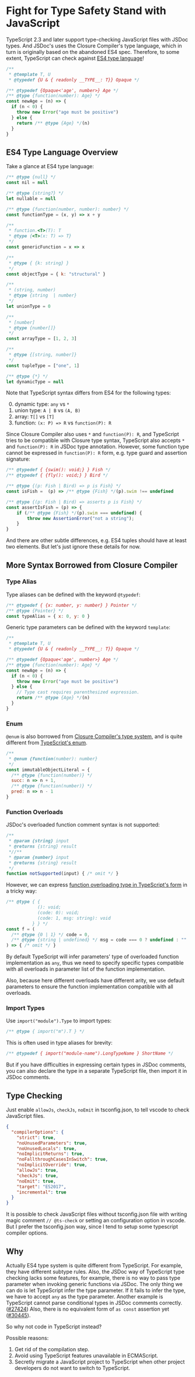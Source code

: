 # Fight for Type Safety Stand with JavaScript

TypeScript 2.3 and later support type-checking JavaScript files with JSDoc types.
And JSDoc's uses the Closure Compiler's type language,
which in turn is originally based on the abandoned ES4 spec.
Therefore, to some extent, TypeScript can check against [ES4 type language][es4-draft]!

[es4-draft]: https://github.com/bkero/es4/blob/master/spec/working-drafts/type-system.pdf

```js
/**
 * @template T, U
 * @typedef {U & { readonly __TYPE__: T}} Opaque */

/** @typedef {Opaque<'age', number>} Age */
/** @type {function(number): Age} */
const newAge = (n) => {
  if (n < 0) {
    throw new Error("age must be positive")
  } else {
    return /** @type {Age} */(n)
  }
}
```

## ES4 Type Language Overview

Take a glance at ES4 type language:

```js
/** @type {null} */
const nil = null

/** @type {string?} */
let nullable = null

/** @type {function(number, number): number} */
const functionType = (x, y) => x + y

/**
 * function.<T>(T): T
 * @type {<T>(x: T) => T}
 */
const genericFunction = x => x

/**
 * @type { {k: string} }
 */
const objectType = { k: "structural" }

/**
 * (string, number)
 * @type {string  | number}
 */
let unionType = 0

/**
 * [number]
 * @type {number[]}
 */
const arrayType = [1, 2, 3]

/**
 * @type {[string, number]}
 */
const tupleType = ["one", 1]

/** @type {*} */
let dynamicType = null
```

Note that TypeScript syntax differs from ES4 for the following types:

0. dynamic type: `any` vs `*`
1. union type: `A | B` vs `(A, B)`
2. array: `T[]` vs `[T]`
3. function: `(x: P) => R` vs `function(P): R`

Since Closure Compiler also uses `*` and `function(P): R`,
and TypeScript tries to be compatible with Closure type syntax,
TypeScript also accepts `*` and `function(P): R` in JSDoc type annotation.
However, some function type cannot be expressed in `function(P): R` form,
e.g. type guard and assertion signature:

```js
/** @typedef { {swim(): void;} } Fish */
/** @typedef { {fly(): void;} } Bird */

/** @type {(p: Fish | Bird) => p is Fish} */
const isFish =  (p) => /** @type {Fish} */(p).swim !== undefined

/** @type {(p: Fish | Bird) => asserts p is Fish} */
const assertIsFish = (p) => {
    if (/** @type {Fish} */(p).swim === undefined) {
        throw new AssertionError("not a string");
    }
}
```

And there are other subtle differences,
e.g. ES4 tuples should have at least two elements.
But let's just ignore these details for now.

## More Syntax Borrowed from Closure Compiler

### Type Alias

Type aliases can be defined with the keyword `@typedef`:

```js
/** @typedef { {x: number, y: number} } Pointer */
/** @type {Pointer} */
const typeAlias = { x: 0, y: 0 }
```

Generic type parameters can be defined with the keyword `template`:

```js
/**
 * @template T, U
 * @typedef {U & { readonly __TYPE__: T}} Opaque */

/** @typedef {Opaque<'age', number>} Age */
/** @type {function(number): Age} */
const newAge = (n) => {
  if (n < 0) {
    throw new Error("age must be positive")
  } else {
    // Type cast requires parenthesized expression.
    return /** @type {Age} */(n)
  }
}
```

### Enum

`@enum` is also borrowed from [Closure Compiler's type system][closure-enum],
and is quite different from [TypeScript's enum][ts-enum].

[closure-enum]: https://github.com/google/closure-compiler/wiki/Annotating-JavaScript-for-the-Closure-Compiler#enum-type
[ts-enum]: https://www.typescriptlang.org/docs/handbook/enums.html

```js
/**
 * @enum {function(number): number}
 */
const immutableObjectLiteral = {
  /** @type {function(number)} */
  succ: n => n + 1,
  /** @type {function(number)} */
  pred: n => n - 1
}
```

### Function Overloads

JSDoc's overloaded function comment syntax is not supported:

```js
/**
 * @param {string} input
 * @returns {string} result
 *//**
 * @param {number} input
 * @returns {string} result
 */
function notSupported(input) { /* omit */ }
```

However, we can express [function overloading type in TypeScript's form][spec] in a tricky way:

```js
/** @type { {
            (): void;
            (code: 0): void;
            (code: 1, msg: string): void
          } } */
const f = (
  /** @type {0 | 1} */ code = 0,
  /** @type {string | undefined} */ msg = code === 0 ? undefined : ""
) => { /* omit */ }
```

[spec]: https://github.com/Microsoft/TypeScript/blob/master/doc/spec.md#62-function-overloads

By default TypeScript will infer parameters' type of overloaded function implementation as `any`,
thus we need to specify specific types compatible with all overloads in parameter list of the function implementation.

Also, because here different overloads have different arity, we use default parameters to ensure the function implementation compatible with all overloads.

### Import Types

Use `import("module").Type` to import types:

```js
/** @type { import("m").T } */
```

This is often used in type aliases for brevity:

```js
/** @typedef { import("module-name").LongTypeName } ShortName */
```

But if you have difficulties in expressing certain types in JSDoc comments,
you can also declare the type in a separate TypeScript file,
then import it in JSDoc comments.

## Type Checking

Just enable `allowJs`, `checkJs`, `noEmit` in tsconfig.json,
to tell vscode to check JavaScript files.

```json
{
  "compilerOptions": {
    "strict": true,
    "noUnusedParameters": true,
    "noUnusedLocals": true,
    "noImplicitReturns": true,
    "noFallthroughCasesInSwitch": true,
    "noImplicitOverride": true,
    "allowJs": true,
    "checkJs": true,
    "noEmit": true,
    "target": "ES2017",
    "incremental": true
  }
}
```

It is possible to check JavaScript files without tsconfig.json file
with writing magic comment `// @ts-check` or setting an configuration option in vscode.
But I prefer the tsconfig.json way, since I tend to setup some typescript compiler options.

## Why

Actually ES4 type system is quite different from TypeScript.
For example, they have different subtype rules.
Also, the JSDoc way of TypeScript type checking lacks some features,
for example, there is no way to pass type parameter when invoking generic functions via JSDoc.
The only thing we can do is let TypeScript infer the type parameter.
If it fails to infer the type, we have to accept `any` as the type parameter.
Another example is TypeScript cannot parse conditional types in JSDoc comments correctly. ([#27424])
Also, there is no equivalent form of `as const` assertion yet ([#30445]).

[#27424]: https://github.com/microsoft/TypeScript/issues/27424
[#30445]: https://github.com/Microsoft/TypeScript/issues/30445

So why not code in TypeScript instead?

Possible reasons:

1. Get rid of the compilation step.
2. Avoid using TypeScript features unavailable in ECMAScript.
3. Secretly migrate a JavaScript project to TypeScript when other project developers do not want to switch to TypeScript.
